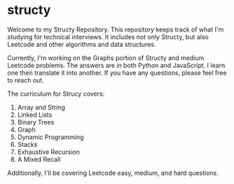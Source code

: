 # structy

Welcome to my Structy Repository. This repository keeps track of what I'm studying for technical interviews. It includes not only Structy, but also Leetcode and other algorithms and data structures.  

Currently, I'm working on the Graphs portion of Structy and medium Leetcode problems. The answers are in both Python and JavaScript. I learn one then translate it into another. If you have any questions, please feel free to reach out. 

The curriculum for Strucy covers:

1. Array and String
2. Linked Lists
3. Binary Trees
4. Graph
5. Dynamic Programming
6. Stacks
7. Exhaustive Recursion
8. A Mixed Recall

Additionally, I'll be covering Leetcode easy, medium, and hard questions. 
